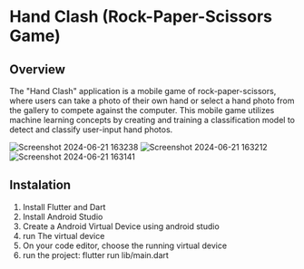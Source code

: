 # Hand Clash (Rock-Paper-Scissors Game)

## Overview
The "Hand Clash" application is a mobile game of rock-paper-scissors, where users can take a photo of their own hand or select a hand photo from the gallery to compete against the computer. This mobile game utilizes machine learning concepts by creating and training a classification model to detect and classify user-input hand photos.

![Screenshot 2024-06-21 163238](https://github.com/user-attachments/assets/a1725b3c-7ca2-4fb2-8f8b-8abd8347e634)
![Screenshot 2024-06-21 163212](https://github.com/user-attachments/assets/f6589047-a46e-4822-b8f6-0d655c5c0396)
![Screenshot 2024-06-21 163141](https://github.com/user-attachments/assets/d8b325c5-1f4e-4546-87fd-3d95875e94aa)


## Instalation
1. Install Flutter and Dart
2. Install Android Studio
3. Create a Android Virtual Device using android studio
4. run The virtual device
5. On your code editor, choose the running virtual device
6. run the project: flutter run lib/main.dart
